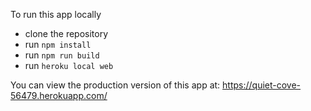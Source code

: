 To run this app locally
- clone the repository
- run `npm install`
- run `npm run build`
- run `heroku local web`

You can view the production version of this app at: 
https://quiet-cove-56479.herokuapp.com/